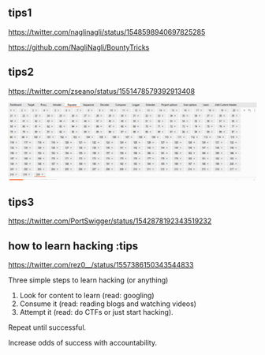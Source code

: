 ## tips1
https://twitter.com/naglinagli/status/1548598940697825285

https://github.com/NagliNagli/BountyTricks


## tips2
https://twitter.com/zseano/status/1551478579392913408

![img.png](img.png)

## tips3
https://twitter.com/PortSwigger/status/1542878192343519232


## how to learn hacking :tips
https://twitter.com/rez0__/status/1557386150343544833

Three simple steps to learn hacking (or anything)

1. Look for content to learn (read: googling)
2. Consume it (read: reading blogs and watching videos)
3. Attempt it (read: do CTFs or just start hacking).

Repeat until successful.

Increase odds of success with accountability.